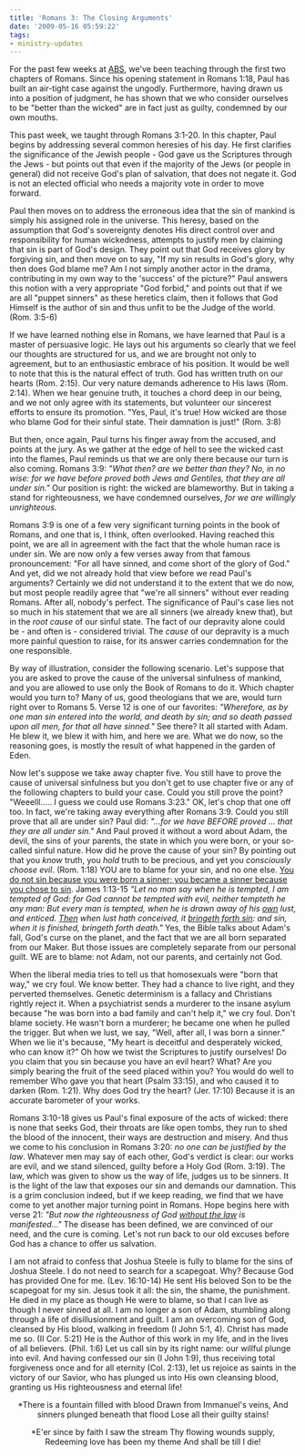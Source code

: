 ```yaml
---
title: 'Romans 3: The Closing Arguments'
date: '2009-05-16 05:59:22'
tags:
- ministry-updates
---
```


For the past few weeks at <a href="http://www.euroteamoutreach.org/index.php?p=abs" target="_blank">ABS</a>, we've been teaching through the first two chapters of Romans. Since his opening statement in Romans 1:18, Paul has built an air-tight case against the ungodly. Furthermore, having drawn us into a position of judgment, he has shown that we who consider ourselves to be "better than the wicked" are in fact just as guilty, condemned by our own mouths.

This past week, we taught through Romans 3:1-20. In this chapter, Paul begins by addressing several common heresies of his day. He first clarifies the significance of the Jewish people - God gave us the Scriptures through the Jews - but points out that even if the majority of the Jews (or people in general) did not receive God's plan of salvation, that does not negate it. God is not an elected official who needs a majority vote in order to move forward.

<!--more-->Paul then moves on to address the erroneous idea that the sin of mankind is simply his assigned role in the universe. This heresy, based on the assumption that God's sovereignty denotes His direct control over and responsibility for human wickedness, attempts to justify men by claiming that sin is part of God's design. They point out that God receives glory by forgiving sin, and then move on to say, "If my sin results in God's glory, why then does God blame me? Am I not simply another actor in the drama, contributing in my own way to the 'success' of the picture?" Paul answers this notion with a very appropriate "God forbid," and points out that if we are all "puppet sinners" as these heretics claim, then it follows that God Himself is the author of sin and thus unfit to be the Judge of the world. (Rom. 3:5-6)

If we have learned nothing else in Romans, we have learned that Paul is a master of persuasive logic. He lays out his arguments so clearly that we feel our thoughts are structured for us, and we are brought not only to agreement, but to an enthusiastic embrace of his position. It would be well to note that this is the natural effect of truth. God has written truth on our hearts (Rom. 2:15). Our very nature demands adherence to His laws (Rom. 2:14). When we hear genuine truth, it touches a chord deep in our being, and we not only agree with its statements, but volunteer our sincerest efforts to ensure its promotion. "Yes, Paul, it's true! How wicked are those who blame God for their sinful state. Their damnation is just!" (Rom. 3:8)

But then, once again, Paul turns his finger away from the accused, and points at the jury. As we gather at the edge of hell to see the wicked cast into the flames, Paul reminds us that we are only there because our turn is also coming. Romans 3:9: *"What then? are we better than they? No, in no wise: for we have before proved both Jews and Gentiles, that they are all under sin."* Our position is right: the wicked are blameworthy. But in taking a stand for righteousness, we have condemned ourselves, *for we are willingly unrighteous.*

Romans 3:9 is one of a few very significant turning points in the book of Romans, and one that is, I think, often overlooked. Having reached this point, we are all in agreement with the fact that the whole human race is under sin. We are now only a few verses away from that famous pronouncement: "For all have sinned, and come short of the glory of God." And yet, did we not already hold that view before we read Paul's arguments? Certainly we did not understand it to the extent that we do now, but most people readily agree that "we're all sinners" without ever reading Romans. After all, nobody's perfect. The significance of Paul's case lies not so much in his statement that we are all sinners (we already knew that), but in the *root cause* of our sinful state. The fact of our depravity alone could be - and often is - considered trivial. The *cause* of our depravity is a much more painful question to raise, for its answer carries condemnation for the one responsible.

By way of illustration, consider the following scenario. Let's suppose that you are asked to prove the cause of the universal sinfulness of mankind, and you are allowed to use only the Book of Romans to do it. Which chapter would you turn to? Many of us, good theologians that we are, would turn right over to Romans 5. Verse 12 is one of our favorites: *"Wherefore, as by one man sin entered into the world, and death by sin; and so death passed upon all men, for that all have sinned."* See there? It all started with Adam. He blew it, we blew it with him, and here we are. What we do now, so the reasoning goes, is mostly the result of what happened in the garden of Eden.

Now let's suppose we take away chapter five. You still have to prove the cause of universal sinfulness but you don't get to use chapter five or any of the following chapters to build your case. Could you still prove the point? "Weeelll..... I guess we could use Romans 3:23." OK, let's chop that one off too. In fact, we're taking away everything after Romans 3:9. Could you still prove that all are under sin? Paul did: *"...for we have BEFORE proved ... that they are all under sin."* And Paul proved it without a word about Adam, the devil, the sins of your parents, the state in which you were born, or your so-called sinful nature. How did he prove the cause of your sin? By pointing out that you *know* truth, you *hold* truth to be precious, and yet you *consciously choose evil*. (Rom. 1:18) YOU are to blame for your sin, and no one else. <span style="text-decoration: underline;">You do not sin because you were born a sinner; you became a sinner because you chose to sin</span>. James 1:13-15 *"Let no man say when he is tempted, I am tempted of God: for God cannot be tempted with evil, neither tempteth he any man: But every man is tempted, when he is drawn away of his <span style="text-decoration: underline;">own</span> lust, and enticed. <span style="text-decoration: underline;">Then</span> when lust hath conceived, it <span style="text-decoration: underline;">bringeth forth sin</span>: and sin, when it is finished, bringeth forth death."* Yes, the Bible talks about Adam's fall, God's curse on the planet, and the fact that we are all born separated from our Maker. But those issues are completely separate from our personal guilt. WE are to blame: not Adam, not our parents, and certainly not God.

When the liberal media tries to tell us that homosexuals were "born that way," we cry foul. We know better. They had a chance to live right, and they perverted themselves. Genetic determinism is a fallacy and Christians rightly reject it. When a psychiatrist sends a murderer to the insane asylum because "he was born into a bad family and can't help it," we cry foul. Don't blame society. He wasn't born a murderer; he became one when he pulled the trigger. But when we lust, we say, "Well, after all, I was born a sinner." When we lie it's because, "My heart is deceitful and desperately wicked, who can know it?" Oh how we twist the Scriptures to justify ourselves! Do you claim that you sin because you have an evil heart? What? Are you simply bearing the fruit of the seed placed within you? You would do well to remember Who gave you that heart (Psalm 33:15), and who caused it to darken (Rom. 1:21). Why does God try the heart? (Jer. 17:10) Because it is an accurate barometer of your works.

Romans 3:10-18 gives us Paul's final exposure of the acts of wicked: there is none that seeks God, their throats are like open tombs, they run to shed the blood of the innocent, their ways are destruction and misery. And thus we come to his conclusion in Romans 3:20: *no one can be justified by the law*. Whatever men may say of each other, God's verdict is clear: our works are evil, and we stand silenced, guilty before a Holy God (Rom. 3:19). The law, which was given to show us the way of life, judges us to be sinners. It is the light of the law that exposes our sin and demands our damnation. This is a grim conclusion indeed, but if we keep reading, we find that we have come to yet another major turning point in Romans. Hope begins here with verse 21: *"But now the righteousness of God <span style="text-decoration: underline;">without the law</span> is manifested..."* The disease has been defined, we are convinced of our need, and the cure is coming. Let's not run back to our old excuses before God has a chance to offer us salvation.

I am not afraid to confess that Joshua Steele is fully to blame for the sins of Joshua Steele. I do not need to search for a scapegoat. Why? Because God has provided One for me. (Lev. 16:10-14) He sent His beloved Son to be the scapegoat for my sin. Jesus took it all: the sin, the shame, the punishment. He died in my place as though He were to blame, so that I can live as though I never sinned at all. I am no longer a son of Adam, stumbling along through a life of disillusionment and guilt. I am an overcoming son of God, cleansed by His blood, walking in freedom (I John 5:1, 4). Christ has made me so. (II Cor. 5:21) He is the Author of this work in my life, and in the lives of all believers. (Phil. 1:6) Let us call sin by its right name: our willful plunge into evil. And having confessed our sin (I John 1:9), thus receiving total forgiveness once and for all eternity (Col. 2:13), let us rejoice as saints in the victory of our Savior, who has plunged us into His own cleansing blood, granting us His righteousness and eternal life!
<p style="text-align: center;">*There is a fountain filled with blood
Drawn from Immanuel's veins,
And sinners plunged beneath that flood
Lose all their guilty stains!</em>

<p style="text-align: center;">*E'er since by faith I saw the stream
Thy flowing wounds supply,
Redeeming love has been my theme
And shall be till I die!</em>
